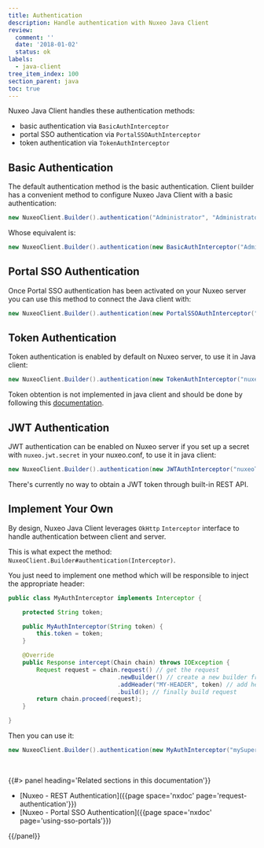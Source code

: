 ```yaml
---
title: Authentication
description: Handle authentication with Nuxeo Java Client
review:
  comment: ''
  date: '2018-01-02'
  status: ok
labels:
  - java-client
tree_item_index: 100
section_parent: java
toc: true
---
```


Nuxeo Java Client handles these authentication methods:
- basic authentication via `BasicAuthInterceptor`
- portal SSO authentication via `PortalSSOAuthInterceptor`
- token authentication via `TokenAuthInterceptor`

## Basic Authentication

The default authentication method is the basic authentication. Client builder has a convenient method to configure Nuxeo Java Client with a basic authentication:

```java
new NuxeoClient.Builder().authentication("Administrator", "Administrator");
```

Whose equivalent is:

```java
new NuxeoClient.Builder().authentication(new BasicAuthInterceptor("Administrator", "Administrator"));
```

## Portal SSO Authentication

Once Portal SSO authentication has been activated on your Nuxeo server you can use this method to connect the Java client with:

```java
new NuxeoClient.Builder().authentication(new PortalSSOAuthInterceptor("Administrator", "nuxeo5secretkey"));
```

## Token Authentication

Token authentication is enabled by default on Nuxeo server, to use it in Java client:
```java
new NuxeoClient.Builder().authentication(new TokenAuthInterceptor("nuxeoToken"));
```
Token obtention is not implemented in java client and should be done by following this [documentation](https://github.com/nuxeo/nuxeo/tree/master/nuxeo-services/login/nuxeo-platform-login-token#implementation).

## JWT Authentication

JWT authentication can be enabled on Nuxeo server if you set up a secret with `nuxeo.jwt.secret` in your nuxeo.conf, to use it in java client:
```java
new NuxeoClient.Builder().authentication(new JWTAuthInterceptor("nuxeoToken"));
```
There's currently no way to obtain a JWT token through built-in REST API.

## Implement Your Own

By design, Nuxeo Java Client leverages `OkHttp` `Interceptor` interface to handle authentication between client and server.

This is what expect the method: `NuxeoClient.Builder#authentication(Interceptor)`.

You just need to implement one method which will be responsible to inject the appropriate header:

```java
public class MyAuthInterceptor implements Interceptor {

    protected String token;

    public MyAuthInterceptor(String token) {
        this.token = token;
    }

    @Override
    public Response intercept(Chain chain) throws IOException {
        Request request = chain.request() // get the request
                               .newBuilder() // create a new builder from it
                               .addHeader("MY-HEADER", token) // add header
                               .build(); // finally build request
        return chain.proceed(request);
    }

}
```

Then you can use it:

```java
new NuxeoClient.Builder().authentication(new MyAuthInterceptor("mySuperToken"));
```

&nbsp;

<div class="row" data-equalizer data-equalize-on="medium"><div class="column medium-6">{{#> panel heading='Related sections in this documentation'}}

- [Nuxeo - REST Authentication]({{page space='nxdoc' page='request-authentication'}})
- [Nuxeo - Portal SSO Authentication]({{page space='nxdoc' page='using-sso-portals'}})

{{/panel}}</div></div>

&nbsp;
